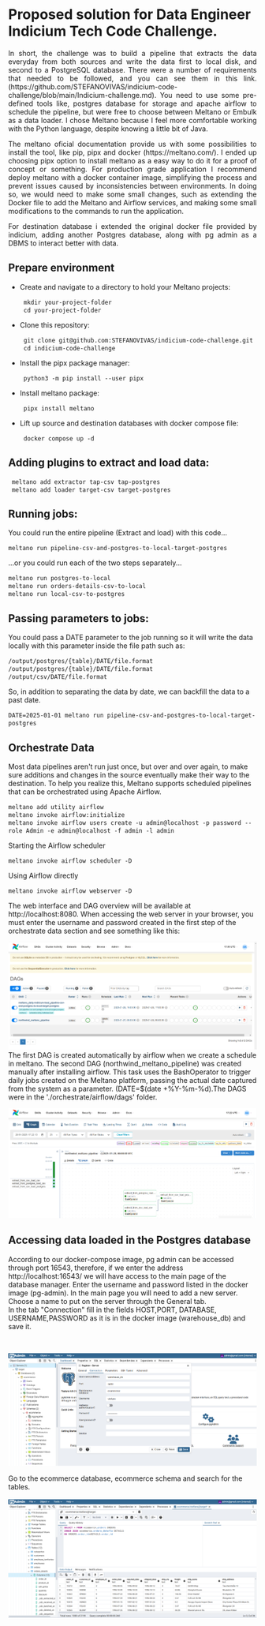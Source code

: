 # Proposed solution for Data Engineer Indicium Tech Code Challenge.  

<p align="justify">In short, the challenge was to build a pipeline that extracts the data everyday from both sources and write the data first to local disk, and second to a PostgreSQL database. There were a number of requirements that needed to be followed, and you can see them in this link.(https://github.com/STEFANOVIVAS/indicium-code-challenge/blob/main/Indicium-challenge.md). You need to use some pre-defined tools like, postgres database for storage and apache airflow to schedule the pipeline, but were free to choose between Meltano or Embulk as a data loader. I chose Meltano because I feel more comfortable working with the Python language, despite knowing a little bit of Java.</p>
<p align="justify">The meltano oficial documentation provide us with some possibilities to install the tool, like pip, pipx and docker (https://meltano.com/). I ended up choosing pipx option to install meltano as a easy way to do it for a proof of concept or something. For production grade application I recommend deploy meltano with a docker container image, simplifying the process and prevent issues caused by inconsistencies between environments. In doing so, we would need to make some small changes, such as extending the Docker file to add the Meltano and Airflow services, and making some small modifications to the commands to run the application.</p>
<p align="justify"> For destination database i  extended the original docker file provided by indicium, adding another Postgres database, along with pg admin as a DBMS to interact better with data.</p>

## Prepare environment

  -  Create and navigate to a directory to hold your Meltano projects:
    
          mkdir your-project-folder
          cd your-project-folder
     
  -  Clone this repository:
    
          git clone git@github.com:STEFANOVIVAS/indicium-code-challenge.git   
          cd indicium-code-challenge
  -  Install the pipx package manager:

          python3 -m pip install --user pipx
        
  -  Install meltano package:

          pipx install meltano  
  -  Lift up source and destination databases with docker compose file:
    
          docker compose up -d

## Adding plugins to extract and load data:

     meltano add extractor tap-csv tap-postgres  
     meltano add loader target-csv target-postgres  

## Running jobs:
You could run the entire pipeline (Extract and load) with this code...

    meltano run pipeline-csv-and-postgres-to-local-target-postgres

...or you could run each of the two steps separately...

    meltano run postgres-to-local 
    meltano run orders-details-csv-to-local  
    meltano run local-csv-to-postgres

## Passing parameters to jobs:
You could pass a DATE parameter to the job running so it will write the data locally with this parameter inside the file path such as:

    /output/postgres/{table}/DATE/file.format
    /output/postgres/{table}/DATE/file.format
    /output/csv/DATE/file.format

So, in addition to separating the data by date, we can backfill the data to a past date.  

    DATE=2025-01-01 meltano run pipeline-csv-and-postgres-to-local-target-postgres
    
## Orchestrate Data
Most data pipelines aren't run just once, but over and over again, to make sure additions and changes in the source eventually make their way to the destination.
To help you realize this, Meltano supports scheduled pipelines that can be orchestrated using Apache Airflow.

    meltano add utility airflow
    meltano invoke airflow:initialize
    meltano invoke airflow users create -u admin@localhost -p password --role Admin -e admin@localhost -f admin -l admin

Starting the Airflow scheduler

    meltano invoke airflow scheduler -D

Using Airflow directly

    meltano invoke airflow webserver -D

The web interface and DAG overview will be available at http://localhost:8080.
When accessing the web server in your browser, you must enter the username and password created in the first step of the orchestrate data section and see something like this:

![](https://github.com/STEFANOVIVAS/indicium-code-challenge/blob/main/Meltano-Airflow-webserver.png)
The first DAG is created automatically by airflow when we create a schedule in meltano.
The second DAG (northwind_meltano_pipeline) was created manually after installing airflow. This task uses the BashOperator to trigger daily jobs created on the Meltano platform, passing the actual date captured from the system as a parameter. (DATE=$(date +%Y-%m-%d).The DAGS were in the './orchestrate/airflow/dags' folder.

![](https://github.com/STEFANOVIVAS/indicium-code-challenge/blob/main/meltano-airflow-task.png)

## Accessing data loaded in the Postgres database
According to our docker-compose image, pg admin can be accessed through port 16543, therefore, if we enter the address http://localhost:16543/ we will have access to the main page of the database manager. Enter the username and password listed in the docker image (pg-admin).
In the main page you will need to add a new server. 
Choose a name to put on the server through the General tab.  
In the tab "Connection" fill in the fields HOST,PORT, DATABASE, USERNAME,PASSWORD as it is in the docker image (warehouse_db) and save it. 

<br>

![](https://github.com/STEFANOVIVAS/indicium-code-challenge/blob/main/meltano-pgadmin-server.png)  

Go to the ecommerce database, ecommerce schema and search for the tables.  
<br>
![](https://github.com/STEFANOVIVAS/indicium-code-challenge/blob/main/meltano-pgadmin-query.png)  



